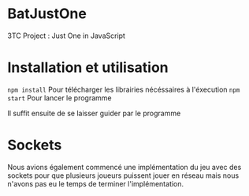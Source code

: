 # BatJustOne
3TC Project : Just One in JavaScript

# Installation et utilisation
`npm install` Pour télécharger les librairies nécéssaires à l'éxecution
`npm start` Pour lancer le programme

Il suffit ensuite de se laisser guider par le programme

# Sockets
Nous avions également commencé une implémentation du jeu avec des sockets pour que plusieurs joueurs puissent jouer en réseau mais nous n'avons pas eu le temps de terminer l'implémentation.

